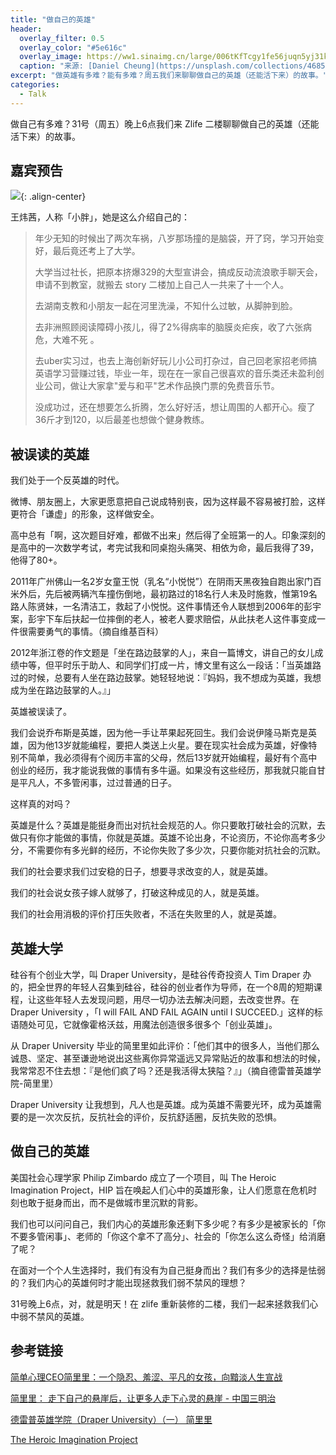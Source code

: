 ```yaml
---
title: "做自己的英雄"
header:
  overlay_filter: 0.5
  overlay_color: "#5e616c"
  overlay_image: https://ww1.sinaimg.cn/large/006tKfTcgy1fe56juqn5yj31kw0q71l5.jpg
  caption: "来源: [Daniel Cheung](https://unsplash.com/collections/468543/superheroes?photo=a03MfbjA_io)"
excerpt: "做英雄有多难？能有多难？周五我们来聊聊做自己的英雄（还能活下来）的故事。"
categories:
  - Talk
---
```


做自己有多难？31号（周五）晚上6点我们来 Zlife 二楼聊聊做自己的英雄（还能活下来）的故事。

## 嘉宾预告

![](https://ww2.sinaimg.cn/large/006tKfTcgy1fe56f9axpxj311v0m8qc3.jpg){: .align-center}

王炜茜，人称「小胖」，她是这么介绍自己的：

> 年少无知的时候出了两次车祸，八岁那场撞的是脑袋，开了窍，学习开始变好，最后竟还考上了大学。
> 
> 大学当过社长，把原本挤爆329的大型宣讲会，搞成反动流浪歌手聊天会，申请不到教室，就搬去 story 二楼加上自己人一共来了十一个人。
> 
> 去湖南支教和小朋友一起在河里洗澡，不知什么过敏，从脚肿到脸。
> 
> 去非洲照顾阅读障碍小孩儿，得了2%得病率的脑膜炎疟疾，收了六张病危，大难不死 。
> 
> 去uber实习过，也去上海创新好玩儿小公司打杂过，自己回老家招老师搞英语学习营赚过钱，毕业一年，现在在一家自己很喜欢的音乐类还未盈利创业公司，做让大家拿"爱与和平"艺术作品换门票的免费音乐节。
> 
> 没成功过，还在想要怎么折腾，怎么好好活，想让周围的人都开心。瘦了36斤才到120，以后最差也想做个健身教练。


## 被误读的英雄
我们处于一个反英雄的时代。

微博、朋友圈上，大家更愿意把自己说成特别丧，因为这样最不容易被打脸，这样更符合「谦虚」的形象，这样做安全。

高中总有「啊，这次题目好难，都做不出来」然后得了全班第一的人。印象深刻的是高中的一次数学考试，考完试我和同桌抱头痛哭、相依为命，最后我得了39，他得了80+。

2011年广州佛山一名2岁女童王悦（乳名“小悦悦”）在阴雨天黑夜独自跑出家门百米外后，先后被两辆汽车撞伤倒地，最初路过的18名行人未及时施救，惟第19名路人陈贤妹，一名清洁工，救起了小悦悦。这件事情还令人联想到2006年的彭宇案，彭宇下车后扶起一位摔倒的老人，被老人要求赔偿，从此扶老人这件事变成一件很需要勇气的事情。（摘自维基百科）

2012年浙江卷的作文题是「坐在路边鼓掌的人」，来自一篇博文，讲自己的女儿成绩中等，但平时乐于助人、和同学们打成一片，博文里有这么一段话：「当英雄路过的时候，总要有人坐在路边鼓掌。她轻轻地说：『妈妈，我不想成为英雄，我想成为坐在路边鼓掌的人。』」

英雄被误读了。

我们会说乔布斯是英雄，因为他一手让苹果起死回生。我们会说伊隆马斯克是英雄，因为他13岁就能编程，要把人类送上火星。要在现实社会成为英雄，好像特别不简单，我必须得有个阅历丰富的父母，然后13岁就开始编程，最好有个高中创业的经历，我才能说我做的事情有多牛逼。如果没有这些经历，那我就只能自甘是平凡人，不多管闲事，过过普通的日子。

这样真的对吗？

英雄是什么？英雄是能挺身而出对抗社会规范的人。你只要敢打破社会的沉默，去做只有你才能做的事情，你就是英雄。英雄不论出身，不论资历，不论你高考多少分，不需要你有多光鲜的经历，不论你失败了多少次，只要你能对抗社会的沉默。

我们的社会要求我们过安稳的日子，想要寻求改变的人，就是英雄。

我们的社会说女孩子嫁人就够了，打破这种成见的人，就是英雄。

我们的社会用消极的评价打压失败者，不活在失败里的人，就是英雄。

## 英雄大学
硅谷有个创业大学，叫 Draper University，是硅谷传奇投资人 Tim Draper 办的，把全世界的年轻人召集到硅谷，硅谷的创业者作为导师，在一个8周的短期课程，让这些年轻人去发现问题，用尽一切办法去解决问题，去改变世界。在 Draper University ，「I will FAIL AND FAIL AGAIN until I SUCCEED.」这样的标语随处可见，它就像霍格沃兹，用魔法创造很多很多个「创业英雄」。

从 Draper University 毕业的简里里如此评价：「他们其中的很多人，当他们那么诚恳、坚定、甚至谦逊地说出这些离你异常遥远又异常贴近的故事和想法的时候，我常常忍不住去想：『是他们疯了吗？还是我活得太狭隘？』」（摘自德雷普英雄学院-简里里）

Draper University 让我想到，凡人也是英雄。成为英雄不需要光环，成为英雄需要的是一次次反抗，反抗社会的评价，反抗舒适圈，反抗失败的恐惧。

## 做自己的英雄
美国社会心理学家 Philip Zimbardo 成立了一个项目，叫 The Heroic Imagination Project，HIP 旨在唤起人们心中的英雄形象，让人们愿意在危机时刻也敢于挺身而出，而不是做城市里沉默的背影。

我们也可以问问自己，我们内心的英雄形象还剩下多少呢？有多少是被家长的「你不要多管闲事」、老师的「你这个拿不了高分」、社会的「你怎么这么奇怪」给消磨了呢？

在面对一个个人生选择时，我们有没有为自己挺身而出？我们有多少的选择是怯弱的？我们内心的英雄何时才能出现拯救我们弱不禁风的理想？

31号晚上6点，对，就是明天！在 zlife 重新装修的二楼，我们一起来拯救我们心中弱不禁风的英雄。

## 参考链接
[简单心理CEO简里里：一个隐忍、羞涩、平凡的女孩，向黯淡人生宣战](http://newseed.pedaily.cn/201603/201603031323671_all.shtml)

[简里里： 走下自己的悬崖后，让更多人走下心灵的悬崖 - 中国三明治](http://www.china30s.com/portfolio/a-%E4%B8%89%E6%98%8E%E6%B2%BB%E6%95%85%E4%BA%8B-story/%E7%AE%80%E9%87%8C%E9%87%8C%EF%BC%9A-%E8%B5%B0%E4%B8%8B%E8%87%AA%E5%B7%B1%E7%9A%84%E6%82%AC%E5%B4%96%E5%90%8E%EF%BC%8C%E8%AE%A9%E6%9B%B4%E5%A4%9A%E4%BA%BA%E8%B5%B0%E4%B8%8B%E5%BF%83%E7%81%B5%E7%9A%84)

[德雷普英雄学院（Draper University）（一）   简里里](https://site.douban.com/243256/widget/notes/17317912/note/381001048/)

[The Heroic Imagination Project](http://heroicimagination.org/)
